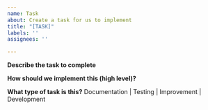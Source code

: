 ```yaml
---
name: Task
about: Create a task for us to implement
title: "[TASK]"
labels: ''
assignees: ''

---
```


**Describe the task to complete**

**How should we implement this (high level)?**

**What type of task is this?**
Documentation | Testing | Improvement | Development
